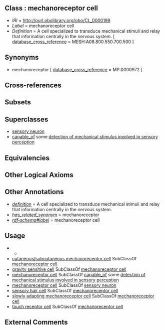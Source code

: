 
## Class : mechanoreceptor cell

 * *IRI* = http://purl.obolibrary.org/obo/CL_0000199
 * *Label* = mechanoreceptor cell
 * *Definition* = A cell specialized to transduce mechanical stimuli and relay that information centrally in the nervous system. [ [database_cross_reference](../../ef/oboInOwl#hasDbXref.md) = MESH:A08.800.550.700.500 ]

## Synonyms

 * mechanoreceptor [ [database_cross_reference](../../ef/oboInOwl#hasDbXref.md) = MP:0000972 ]

## Cross-references


## Subsets


## Superclasses

 * [sensory neuron](../../CL/01/CL_0000101.md)
 * [capable_of](../../RO/15/RO_0002215.md) some [detection of mechanical stimulus involved in sensory perception](../../GO/74/GO_0050974.md)

## Equivalencies


## Other Logical Axioms


## Other Annotations

 * *[definition](../../IAO/15/IAO_0000115.md)* = A cell specialized to transduce mechanical stimuli and relay that information centrally in the nervous system.
 * *[has_related_synonym](../../ym/oboInOwl#hasRelatedSynonym.md)* = mechanoreceptor
 * *[rdf-schema#label](../../el/rdf-schema#label.md)* = mechanoreceptor cell

## Usage

 * -
 * [cutaneous/subcutaneous mechanoreceptor cell](../../CL/87/CL_0002487.md) SubClassOf [mechanoreceptor cell](../../CL/99/CL_0000199.md)
 * [gravity sensitive cell](../../CL/03/CL_0000203.md) SubClassOf [mechanoreceptor cell](../../CL/99/CL_0000199.md)
 * [mechanoreceptor cell](../../CL/99/CL_0000199.md) SubClassOf [capable_of](../../RO/15/RO_0002215.md) some [detection of mechanical stimulus involved in sensory perception](../../GO/74/GO_0050974.md)
 * [mechanoreceptor cell](../../CL/99/CL_0000199.md) SubClassOf [sensory neuron](../../CL/01/CL_0000101.md)
 * [sensory hair cell](../../CL/55/CL_0000855.md) SubClassOf [mechanoreceptor cell](../../CL/99/CL_0000199.md)
 * [slowly adapting mechanoreceptor cell](../../CL/44/CL_0000544.md) SubClassOf [mechanoreceptor cell](../../CL/99/CL_0000199.md)
 * [touch receptor cell](../../CL/00/CL_0000200.md) SubClassOf [mechanoreceptor cell](../../CL/99/CL_0000199.md)

## External Comments

